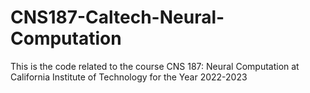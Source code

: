 # CNS187-Caltech-Neural-Computation
This is the code related to the course CNS 187: Neural Computation at California Institute of Technology for the Year 2022-2023
